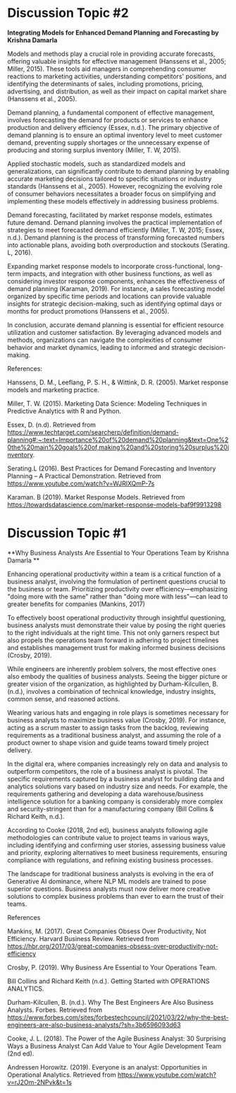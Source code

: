 # Discussion Topic #2

**Integrating Models for Enhanced Demand Planning and Forecasting by Krishna Damarla**

Models and methods play a crucial role in providing accurate forecasts, offering valuable insights for effective management (Hanssens et al., 2005; Miller, 2015). These tools aid managers in comprehending consumer reactions to marketing activities, understanding competitors' positions, and identifying the determinants of sales, including promotions, pricing, advertising, and distribution, as well as their impact on capital market share (Hanssens et al., 2005).

Demand planning, a fundamental component of effective management, involves forecasting the demand for products or services to enhance production and delivery efficiency (Essex, n.d.). The primary objective of demand planning is to ensure an optimal inventory level to meet customer demand, preventing supply shortages or the unnecessary expense of producing and storing surplus inventory (Miller, T. W, 2015). 

Applied stochastic models, such as standardized models and generalizations, can significantly contribute to demand planning by enabling accurate marketing decisions tailored to specific situations or industry standards (Hanssens et al., 2005). However, recognizing the evolving role of consumer behaviors necessitates a broader focus on simplifying and implementing these models effectively in addressing business problems.

Demand forecasting, facilitated by market response models, estimates future demand. Demand planning involves the practical implementation of strategies to meet forecasted demand efficiently (Miller, T. W, 2015; Essex, n.d.). Demand planning is the process of transforming forecasted numbers into actionable plans, avoiding both overproduction and stockouts (Serating. L, 2016).

Expanding market response models to incorporate cross-functional, long-term impacts, and integration with other business functions, as well as considering investor response components, enhances the effectiveness of demand planning (Karaman, 2019). For instance, a sales forecasting model organized by specific time periods and locations can provide valuable insights for strategic decision-making, such as identifying optimal days or months for product promotions (Hanssens et al., 2005).

In conclusion, accurate demand planning is essential for efficient resource utilization and customer satisfaction. By leveraging advanced models and methods, organizations can navigate the complexities of consumer behavior and market dynamics, leading to informed and strategic decision-making.

References:

Hanssens, D. M., Leeflang, P. S. H., & Wittink, D. R. (2005). Market response models and marketing practice.

Miller, T. W. (2015). Marketing Data Science: Modeling Techniques in Predictive Analytics with R and Python.

Essex, D. (n.d). Retrieved from https://www.techtarget.com/searcherp/definition/demand-planning#:~:text=Importance%20of%20demand%20planning&text=One%20the%20main%20goals%20of,making%20and%20storing%20surplus%20inventory.

Serating.L (2016). Best Practices for Demand Forecasting and Inventory Planning – A Practical Demonstration. Retrieved from https://www.youtube.com/watch?v=WJRlXQmP-7s

Karaman. B (2019). Market Response Models. Retrieved from https://towardsdatascience.com/market-response-models-baf9f9913298


# Discussion Topic #1 

**Why Business Analysts Are Essential to Your Operations Team by Krishna Damarla **

Enhancing operational productivity within a team is a critical function of a business analyst, involving the formulation of pertinent questions crucial to the business or team. Prioritizing productivity over efficiency—emphasizing "doing more with the same" rather than "doing more with less"—can lead to greater benefits for companies (Mankins, 2017)

To effectively boost operational productivity through insightful questioning, business analysts must demonstrate their value by posing the right queries to the right individuals at the right time. This not only garners respect but also propels the operations team forward in adhering to project timelines and establishes management trust for making informed business decisions (Crosby, 2019). 

While engineers are inherently problem solvers, the most effective ones also embody the qualities of business analysts. Seeing the bigger picture or greater vision of the organization, as highlighted by Durham-Kilcullen, B. (n.d.), involves a combination of technical knowledge, industry insights, common sense, and reasoned actions.

Wearing various hats and engaging in role plays is sometimes necessary for business analysts to maximize business value (Crosby, 2019). For instance, acting as a scrum master to assign tasks from the backlog, reviewing requirements as a traditional business analyst, and assuming the role of a product owner to shape vision and guide teams toward timely project delivery.

In the digital era, where companies increasingly rely on data and analysis to outperform competitors, the role of a business analyst is pivotal. The specific requirements captured by a business analyst for building data and analytics solutions vary based on industry size and needs. For example, the requirements gathering and developing a data warehouse/business intelligence solution for a banking company is considerably more complex and security-stringent than for a manufacturing company (Bill Collins & Richard Keith, n.d.).

According to Cooke (2018, 2nd ed), business analysts following agile methodologies can contribute value to project teams in various ways, including identifying and confirming user stories, assessing business value and priority, exploring alternatives to meet business requirements, ensuring compliance with regulations, and refining existing business processes.

The landscape for traditional business analysts is evolving in the era of Generative AI dominance, where NLP ML models are trained to pose superior questions. Business analysts must now deliver more creative solutions to complex business problems than ever to earn the trust of their teams.

References

Mankins, M. (2017). Great Companies Obsess Over Productivity, Not Efficiency. Harvard Business Review. Retrieved from https://hbr.org/2017/03/great-companies-obsess-over-productivity-not-efficiency

Crosby, P. (2019). Why Business Are Essential to Your Operations Team.

Bill Collins and Richard Keith (n.d.). Getting Started with OPERATIONS ANALYTICS.

Durham-Kilcullen, B. (n.d.). Why The Best Engineers Are Also Business Analysts. Forbes. Retrieved from https://www.forbes.com/sites/forbestechcouncil/2021/03/22/why-the-best-engineers-are-also-business-analysts/?sh=3b6596093d63

Cooke, J. L.  (2018). The Power of the Agile Business Analyst: 30 Surprising Ways a Business Analyst Can Add Value to Your Agile Development Team (2nd ed).

Andressen Horowitz. (2019). Everyone is an analyst: Opportunities in Operational Analytics. Retrieved from https://www.youtube.com/watch?v=rJ2Om-2NPvk&t=1s 
